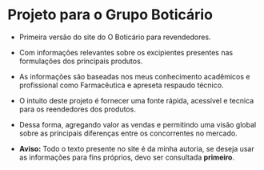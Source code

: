 # Projeto para o Grupo Boticário

- Primeira versão do site do O Boticário para revendedores.

- Com informações relevantes sobre os excipientes presentes nas formulações dos principais produtos.

- As informações são baseadas nos meus conhecimento acadêmicos e profissional como Farmacêutica e apreseta respaudo técnico.

- O intuito deste projeto é fornecer uma fonte rápida, acessível e tecnica para os reendedores dos produtos.

- Dessa forma, agregando valor as vendas e permitindo uma visão global sobre as principais diferenças entre os concorrentes no mercado.

- **Aviso:** Todo o texto presente no site é da minha autoria, se deseja usar as informações para fins próprios, devo ser consultada **primeiro**.
